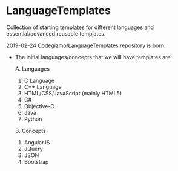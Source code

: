 # LanguageTemplates
Collection of starting templates for different languages and essential/advanced reusable templates.

2019-02-24 Codegizmo/LanguageTemplates repository is born.
* The initial languages/concepts that we will have templates are:

  A. Languages
    1. C Language
    2. C++ Language
    3. HTML/CSS/JavaScript (mainly HTML5)
    3. C#
    4. Objective-C
    5. Java
    6. Python
    
  B. Concepts
    1. AngularJS
    2. JQuery
    3. JSON
    4. Bootstrap
  
